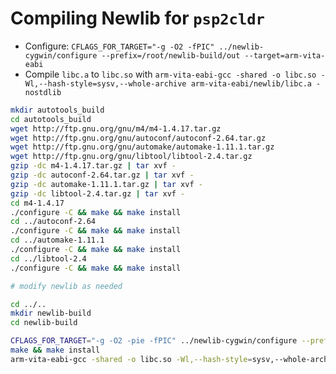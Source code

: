 Compiling Newlib for `psp2cldr`
========
 * Configure: `CFLAGS_FOR_TARGET="-g -O2 -fPIC" ../newlib-cygwin/configure --prefix=/root/newlib-build/out --target=arm-vita-eabi`
 * Compile `libc.a` to `libc.so` with `arm-vita-eabi-gcc -shared -o libc.so -Wl,--hash-style=sysv,--whole-archive arm-vita-eabi/newlib/libc.a -nostdlib`  


```sh
mkdir autotools_build
cd autotools_build
wget http://ftp.gnu.org/gnu/m4/m4-1.4.17.tar.gz
wget http://ftp.gnu.org/gnu/autoconf/autoconf-2.64.tar.gz
wget http://ftp.gnu.org/gnu/automake/automake-1.11.1.tar.gz
wget http://ftp.gnu.org/gnu/libtool/libtool-2.4.tar.gz
gzip -dc m4-1.4.17.tar.gz | tar xvf -
gzip -dc autoconf-2.64.tar.gz | tar xvf -
gzip -dc automake-1.11.1.tar.gz | tar xvf -
gzip -dc libtool-2.4.tar.gz | tar xvf -
cd m4-1.4.17
./configure -C && make && make install
cd ../autoconf-2.64
./configure -C && make && make install
cd ../automake-1.11.1
./configure -C && make && make install
cd ../libtool-2.4
./configure -C && make && make install

# modify newlib as needed

cd ../..
mkdir newlib-build
cd newlib-build

CFLAGS_FOR_TARGET="-g -O2 -pie -fPIC" ../newlib-cygwin/configure --prefix=/root/newlib-build/out --target=arm-vita-eabi
make && make install
arm-vita-eabi-gcc -shared -o libc.so -Wl,--hash-style=sysv,--whole-archive arm-vita-eabi/newlib/libc.a -nostdlib
```

